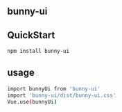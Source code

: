 ## bunny-ui

## QuickStart
```bash
npm install bunny-ui
```

## usage

```bash
import bunnyUi from 'bunny-ui'
import 'bunny-ui/dist/bunny-ui.css'
Vue.use(bunnyUi)
```
